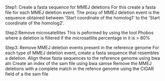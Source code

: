 Step1: Create a fasta sequence for MMEJ deletions
For this create a fasta file for each MMEJ deletion event. The proxy of MMEJ deletion event is the sequence obtained between  'Start coordinate of the homolog1' to the 'Start coordinate  of the homolog2'. 

Step2:Remove microsatellites
This is peformed by using the tool Phobos where a deletion is filtered if the microsatllite percentage in it is > 80%

Step3: Remove MMEJ deletion events present in the reference genome
	For each type of MMEJ deletion event, create a fasta sequence that resembles a deletion. 
	Align these fasta sequences to the reference genome using bwa aln
	Create an index of the sam file using bwa samse
	Remove the MMEJ deletions with a complete match in the refence genome using the CIGAR field of a the sam file


